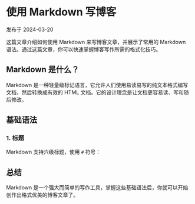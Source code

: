 # 使用 Markdown 写博客

发布于 2024-03-20

这篇文章介绍如何使用 Markdown 来写博客文章，并展示了常用的 Markdown 语法。通过这篇文章，你可以快速掌握博客写作所需的格式化技巧。

## Markdown 是什么？

Markdown 是一种轻量级标记语言，它允许人们使用易读易写的纯文本格式编写文档，然后转换成有效的 HTML 文档。它的设计理念是让文档更容易读、写和随后修改。

## 基础语法

### 1. 标题

Markdown 支持六级标题，使用 `#` 符号：

## 总结

Markdown 是一个强大而简单的写作工具，掌握这些基础语法后，你就可以开始创作出格式优美的博客文章了。
